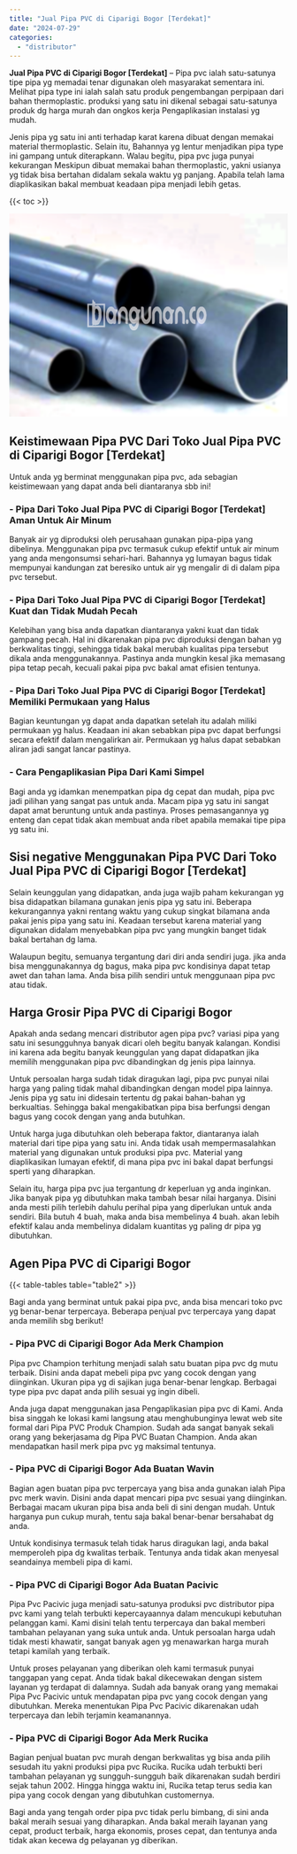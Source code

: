 ```yaml
---
title: "Jual Pipa PVC di Ciparigi Bogor [Terdekat]"
date: "2024-07-29"
categories: 
  - "distributor"
---
```


**Jual Pipa PVC di Ciparigi Bogor \[Terdekat\]** – Pipa pvc ialah satu-satunya tipe pipa yg memadai tenar digunakan oleh masyarakat sementara ini. Melihat pipa type ini ialah salah satu produk pengembangan perpipaan dari bahan thermoplastic. produksi yang satu ini dikenal sebagai satu-satunya produk dg harga murah dan ongkos kerja Pengaplikasian instalasi yg mudah.

Jenis pipa yg satu ini anti terhadap karat karena dibuat dengan memakai material thermoplastic. Selain itu, Bahannya yg lentur menjadikan pipa type ini gampang untuk diterapkann. Walau begitu, pipa pvc juga punyai kekurangan Meskipun dibuat memakai bahan thermoplastic, yakni usianya yg tidak bisa bertahan didalam sekala waktu yg panjang. Apabila telah lama diaplikasikan bakal membuat keadaan pipa menjadi lebih getas.

{{< toc >}}

![Jual Pipa PVC di Ciparigi Bogor [Terdekat]](/images/jaul-pipa-pvc-60.png)

## Keistimewaan Pipa PVC Dari Toko Jual Pipa PVC di Ciparigi Bogor \[Terdekat\]

Untuk anda yg berminat menggunakan pipa pvc, ada sebagian keistimewaan yang dapat anda beli diantaranya sbb ini!

### \- Pipa Dari Toko Jual Pipa PVC di Ciparigi Bogor \[Terdekat\] Aman Untuk Air Minum

Banyak air yg diproduksi oleh perusahaan gunakan pipa-pipa yang dibelinya. Menggunakan pipa pvc termasuk cukup efektif untuk air minum yang anda mengonsumsi sehari-hari. Bahannya yg lumayan bagus tidak mempunyai kandungan zat beresiko untuk air yg mengalir di di dalam pipa pvc tersebut.

### \- Pipa Dari Toko Jual Pipa PVC di Ciparigi Bogor \[Terdekat\] Kuat dan Tidak Mudah Pecah

Kelebihan yang bisa anda dapatkan diantaranya yakni kuat dan tidak gampang pecah. Hal ini dikarenakan pipa pvc diproduksi dengan bahan yg berkwalitas tinggi, sehingga tidak bakal merubah kualitas pipa tersebut dikala anda menggunakannya. Pastinya anda mungkin kesal jika memasang pipa tetap pecah, kecuali pakai pipa pvc bakal amat efisien tentunya.

### \- Pipa Dari Toko Jual Pipa PVC di Ciparigi Bogor \[Terdekat\] Memiliki Permukaan yang Halus

Bagian keuntungan yg dapat anda dapatkan setelah itu adalah miliki permukaan yg halus. Keadaan ini akan sebabkan pipa pvc dapat berfungsi secara efektif dalam mengalirkan air. Permukaan yg halus dapat sebabkan aliran jadi sangat lancar pastinya.

### \- Cara Pengaplikasian Pipa Dari Kami Simpel

Bagi anda yg idamkan menempatkan pipa dg cepat dan mudah, pipa pvc jadi pilihan yang sangat pas untuk anda. Macam pipa yg satu ini sangat dapat amat beruntung untuk anda pastinya. Proses pemasangannya yg enteng dan cepat tidak akan membuat anda ribet apabila memakai tipe pipa yg satu ini.

## Sisi negative Menggunakan Pipa PVC Dari Toko Jual Pipa PVC di Ciparigi Bogor \[Terdekat\]

Selain keunggulan yang didapatkan, anda juga wajib paham kekurangan yg bisa didapatkan bilamana gunakan jenis pipa yg satu ini. Beberapa kekurangannya yakni rentang waktu yang cukup singkat bilamana anda pakai jenis pipa yang satu ini. Keadaan tersebut karena material yang digunakan didalam menyebabkan pipa pvc yang mungkin banget tidak bakal bertahan dg lama.

Walaupun begitu, semuanya tergantung dari diri anda sendiri juga. jika anda bisa menggunakannya dg bagus, maka pipa pvc kondisinya dapat tetap awet dan tahan lama. Anda bisa pilih sendiri untuk menggunaan pipa pvc atau tidak.

## Harga Grosir Pipa PVC di Ciparigi Bogor

Apakah anda sedang mencari distributor agen pipa pvc? variasi pipa yang satu ini sesungguhnya banyak dicari oleh begitu banyak kalangan. Kondisi ini karena ada begitu banyak keunggulan yang dapat didapatkan jika memilih menggunakan pipa pvc dibandingkan dg jenis pipa lainnya.

Untuk persoalan harga sudah tidak diragukan lagi, pipa pvc punyai nilai harga yang paling tidak mahal dibandingkan dengan model pipa lainnya. Jenis pipa yg satu ini didesain tertentu dg pakai bahan-bahan yg berkualtias. Sehingga bakal mengakibatkan pipa bisa berfungsi dengan bagus yang cocok dengan yang anda butuhkan.

Untuk harga juga dibutuhkan oleh beberapa faktor, diantaranya ialah material dari tipe pipa yang satu ini. Anda tidak usah mempermasalahkan material yang digunakan untuk produksi pipa pvc. Material yang diaplikasikan lumayan efektif, di mana pipa pvc ini bakal dapat berfungsi sperti yang diharapkan.

Selain itu, harga pipa pvc jua tergantung dr keperluan yg anda inginkan. Jika banyak pipa yg dibutuhkan maka tambah besar nilai harganya. Disini anda mesti pilih terlebih dahulu perihal pipa yang diperlukan untuk anda sendiri. Bila butuh 4 buah, maka anda bisa membelinya 4 buah. akan lebih efektif kalau anda membelinya didalam kuantitas yg paling dr pipa yg dibutuhkan.

## Agen Pipa PVC di Ciparigi Bogor

{{< table-tables table="table2" >}}

Bagi anda yang berminat untuk pakai pipa pvc, anda bisa mencari toko pvc yg benar-benar terpercaya. Beberapa penjual pvc terpercaya yang dapat anda memilih sbg berikut!

### \- Pipa PVC di Ciparigi Bogor Ada Merk Champion

Pipa pvc Champion terhitung menjadi salah satu buatan pipa pvc dg mutu terbaik. Disini anda dapat mebeli pipa pvc yang cocok dengan yang diinginkan. Ukuran pipa yg di sajikan juga benar-benar lengkap. Berbagai type pipa pvc dapat anda pilih sesuai yg ingin dibeli.

Anda juga dapat menggunakan jasa Pengaplikasian pipa pvc di Kami. Anda bisa singgah ke lokasi kami langsung atau menghubunginya lewat web site formal dari Pipa PVC Produk Champion. Sudah ada sangat banyak sekali orang yang bekerjasama dg Pipa PVC Buatan Champion. Anda akan mendapatkan hasil merk pipa pvc yg maksimal tentunya.

### \- Pipa PVC di Ciparigi Bogor Ada Buatan Wavin

Bagian agen buatan pipa pvc terpercaya yang bisa anda gunakan ialah Pipa pvc merk wavin. Disini anda dapat mencari pipa pvc sesuai yang diinginkan. Berbagai macam ukuran pipa bisa anda beli di sini dengan mudah. Untuk harganya pun cukup murah, tentu saja bakal benar-benar bersahabat dg anda.

Untuk kondisinya termasuk telah tidak harus diragukan lagi, anda bakal memperoleh pipa dg kwalitas terbaik. Tentunya anda tidak akan menyesal seandainya membeli pipa di kami.

### \- Pipa PVC di Ciparigi Bogor Ada Buatan Pacivic

Pipa Pvc Pacivic juga menjadi satu-satunya produksi pvc distributor pipa pvc kami yang telah terbukti kepercayaannya dalam mencukupi kebutuhan pelanggan kami. Kami disini telah tentu terpercaya dan bakal memberi tambahan pelayanan yang suka untuk anda. Untuk persoalan harga udah tidak mesti khawatir, sangat banyak agen yg menawarkan harga murah tetapi kamilah yang terbaik.

Untuk proses pelayanan yang diberikan oleh kami termasuk punyai tanggapan yang cepat. Anda tidak bakal dikecewakan dengan sistem layanan yg terdapat di dalamnya. Sudah ada banyak orang yang memakai Pipa Pvc Pacivic untuk mendapatan pipa pvc yang cocok dengan yang dibutuhkan. Mereka menentukan Pipa Pvc Pacivic dikarenakan udah terpercaya dan lebih terjamin keamanannya.

### \- Pipa PVC di Ciparigi Bogor Ada Merk Rucika

Bagian penjual buatan pvc murah dengan berkwalitas yg bisa anda pilih sesudah itu yakni produksi pipa pvc Rucika. Rucika udah terbukti beri tambahan pelayanan yg sungguh-sungguh baik dikarenakan sudah berdiri sejak tahun 2002. Hingga hingga waktu ini, Rucika tetap terus sedia kan pipa yang cocok dengan yang dibutuhkan customernya.

Bagi anda yang tengah order pipa pvc tidak perlu bimbang, di sini anda bakal meraih sesuai yang diharapkan. Anda bakal meraih layanan yang cepat, product terbaik, harga ekonomis, proses cepat, dan tentunya anda tidak akan kecewa dg pelayanan yg diberikan.
